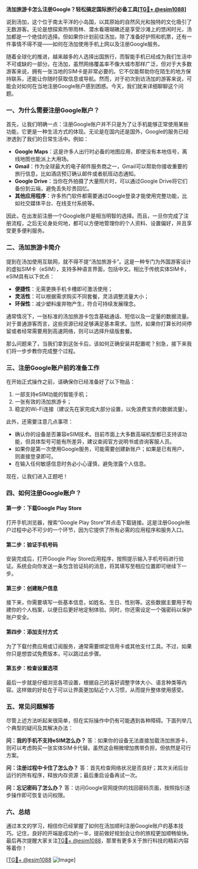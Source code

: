 **汤加旅游卡怎么注册Google？轻松搞定国际旅行必备工具[[TG💪+ @esim1088](https://t.me/s/esim1088)]**

说到汤加，这个位于南太平洋的小岛国，以其原始的自然风光和独特的文化吸引了无数游客。无论是想探索热带雨林、潜水看珊瑚礁还是享受沙滩上的悠闲时光，汤加都是一个绝佳的选择。但如果你计划前往汤加，除了准备好护照和机票，还有一件事情不得不提——如何在汤加使用手机上网以及注册Google服务。

随着全球化的推进，越来越多的人选择出国旅行，而智能手机已经成为我们生活中不可或缺的一部分。在汤加，虽然网络覆盖率不像大城市那样广泛，但对于大多数游客来说，拥有一张当地的SIM卡是非常必要的。它不仅能帮助你在陌生的地方保持联系，还能让你随时获取信息或导航。然而，对于初次到访汤加的游客来说，可能会对如何在当地注册Google账户感到困惑。今天，我们就来详细聊聊这个问题。

### 一、为什么需要注册Google账户？

首先，让我们明确一点：注册Google账户并不只是为了让手机能够正常使用某些功能，它更是一种生活方式的体现。无论是在国内还是国外，Google的服务已经渗透到了我们的日常生活中。例如：

- **Google Maps**：这是许多人出行时必备的地图应用，即使没有本地信号，离线地图也能派上大用场。
- **Gmail**：作为全球最大的电子邮件服务商之一，Gmail可以帮助你接收重要的旅行信息，比如酒店预订确认邮件或者航班动态通知。
- **Google Drive**：当你在外拍摄了大量照片时，可以通过Google Drive将它们备份到云端，避免丢失珍贵回忆。
- **其他应用程序**：许多热门软件都需要通过Google登录才能使用完整功能，比如社交媒体平台、在线支付系统等。

因此，在出发前注册一个Google账户是相当明智的选择。而且，一旦你完成了注册流程，之后无论身处何地，都可以方便地管理你的个人资料、设置偏好，并且享受更多便利服务。

### 二、汤加旅游卡简介

提到在汤加使用互联网，就不得不提“汤加旅游卡”。这是一种专门为外国游客设计的虚拟SIM卡（eSIM），支持多种语言界面，包括中文。相比于传统实体SIM卡，eSIM具有以下优点：

- **便捷性**：无需更换手机卡槽即可激活使用；
- **灵活性**：可以根据需求购买不同套餐，灵活调整流量大小；
- **环保性**：减少塑料废弃物产生，符合可持续发展理念。

通常情况下，一张标准的汤加旅游卡包含基础通话、短信以及一定量的数据流量。对于普通游客而言，这些资源已经足够满足基本需求。当然，如果你打算长时间停留或者经常需要用到高速网络，则可以选择升级版套餐。

那么问题来了，当我们拿到这张卡后，该如何正确安装并配置呢？别急，接下来我们将一步步教你完成整个过程。

### 三、注册Google账户前的准备工作

在开始正式操作之前，请确保你已经准备好了以下物品：

1. 一部支持eSIM功能的智能手机；
2. 一张有效的汤加旅游卡；
3. 稳定的Wi-Fi连接（建议先在家完成大部分设置，以免浪费宝贵的数据流量）。

此外，还需要注意几点事项：
- 确认你的设备是否兼容eSIM技术。目前市面上大多数高端机型都已支持该功能，但具体型号可能有所差异，建议查阅官方说明书或咨询客服人员。
- 如果你是第一次使用Google服务，可能需要创建新账户；如果是已有用户，则直接登录即可。
- 在输入任何敏感信息时务必小心谨慎，避免泄露个人信息。

现在，让我们进入正题吧！

### 四、如何注册Google账户？

#### 第一步：下载Google Play Store
打开手机浏览器，搜索“Google Play Store”并点击下载链接。这是注册Google账户过程中必不可少的一个环节，因为它提供了所有必需的应用程序和服务入口。

#### 第二步：验证手机号码
安装完成后，打开Google Play Store应用程序，按照提示输入手机号码进行验证。系统会向你发送一条包含验证码的消息，将其填写至相应位置即可继续下一步。

#### 第三步：创建账户信息
接下来，你需要填写一些基本信息，如姓名、生日、性别等。这些数据主要用于构建你的个人档案，以便日后更好地定制体验。同时，你还需设定一个强密码以保护账户安全。

#### 第四步：添加支付方式
为了下载付费应用或订阅服务，通常需要绑定信用卡或其他支付工具。不过，如果你只是想尝试免费版本，可以跳过此步骤。

#### 第五步：检查设置选项
最后一步就是仔细浏览各项设置，根据自己的喜好调整字体大小、语言种类等内容。这样做的好处在于可以让界面更加贴近个人习惯，从而提升整体使用感受。

### 五、常见问题解答

尽管上述方法听起来很简单，但在实际操作中仍有可能遇到各种障碍。下面列举几个典型的疑问及其解决办法：

**问：我的手机不支持eSIM怎么办？**
答：如果你的设备无法直接加载汤加旅游卡，则可以考虑购买一张实体SIM卡代替。虽然这会稍微增加携带负担，但依然是可行方案。

**问：注册过程中卡住了怎么办？**
答：首先检查网络状况是否良好；其次关闭后台运行的所有程序，释放内存资源；最后重启设备再试一次。

**问：忘记密码了怎么办？**
答：访问Google官网提供的找回密码页面，按照指引逐步操作即可恢复访问权限。

### 六、总结

通过本文的学习，相信你已经掌握了如何在汤加顺利注册Google账户的基本技巧。记住，良好的开端是成功的一半，提前做好规划会让你的旅程更加顺畅愉快。最后再次提醒大家关注[TG💪+ @esim1088](https://t.me/s/esim1088)，那里有更多关于旅行科技的精彩内容等着你！

[[TG💪+ @esim1088](https://t.me/s/esim1088) ![Image](https://i.postimg.cc/4NQfJmqS/Snipaste-2025-05-13-00-14-12.png)]